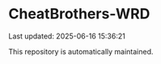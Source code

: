 # CheatBrothers-WRD

Last updated: 2025-06-16 15:36:21

This repository is automatically maintained.
